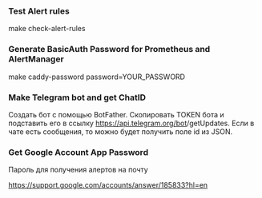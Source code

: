 ### Test Alert rules

make check-alert-rules

### Generate BasicAuth Password for Prometheus and AlertManager

make caddy-password password=YOUR_PASSWORD

### Make Telegram bot and get ChatID

Создать бот с помощью BotFather. Скопировать TOKEN бота и подставить его в ссылку https://api.telegram.org/bot<TOKEN>/getUpdates. Если в чате есть сообщения, то можно будет получить поле id из JSON.

### Get Google Account App Password
Пароль для получения алертов на почту

https://support.google.com/accounts/answer/185833?hl=en